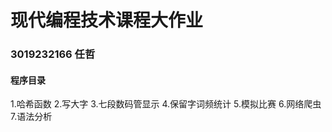 # **现代编程技术课程大作业**   
### **3019232166   任哲**
#### **程序目录**
1.哈希函数
2.写大字
3.七段数码管显示
4.保留字词频统计
5.模拟比赛
6.网络爬虫
7.语法分析
